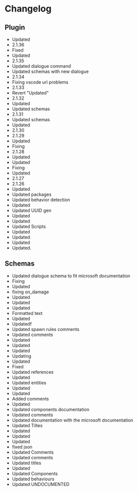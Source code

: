 # Changelog
## Plugin
- Updated
- 2.1.36
- Fixed
- Updated
- 2.1.35
- Updated dialogue command
- Updated schemas with new dialogue
- 2.1.34
- Fixing vscode uri problems
- 2.1.33
- Revert "Updated"
- 2.1.32
- Updated
- Updated schemas
- 2.1.31
- Updated schemas
- Updated
- 2.1.30
- 2.1.29
- Updated
- Fixing
- 2.1.28
- Updated
- Updated
- Fixing
- Updated
- 2.1.27
- 2.1.26
- Updated
- Updated packages
- Updated behavior detection
- Updated
- Updated UUID gen
- Updated
- Updated
- Updated Scripts
- Updated
- Updated
- Updated
- Updated. 
## Schemas
- Updated dialogue schema to fit microsoft documentation
- Fixing
- Updated
- fixing on_damage
- Updated
- Updated
- Updated
- Formatted text
- Updated
- Updatedf
- Updated spawn rules comments
- Updated comments
- Updated
- Updated
- Updated
- Updating
- Updated
- Fixed
- Updated references
- Updated
- Updated entities
- Updated
- Updated
- Added comments
- Updated
- Updated components documentation
- Updated comments
- Updated documentation with the microsoft documentation
- Updated Tiltes
- Updated
- Updated
- Updated
- fixed json
- Updated Comments
- Updated comments
- Updated titles
- Updated
- Updated Components
- Updated behaviours
- Updated UNDOCUMENTED